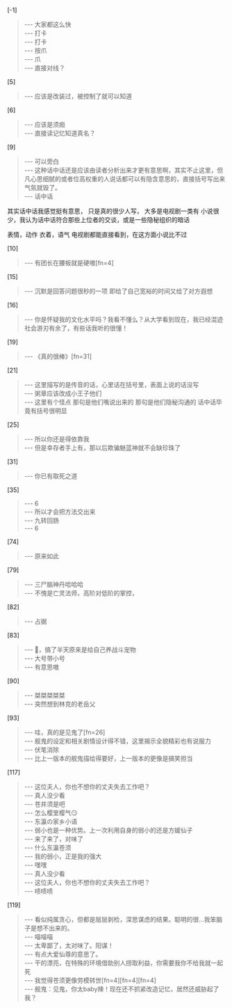 
[-1] 
>--- 大家都这么快<br>
>--- 打卡<br>
>--- 打卡<br>
>--- 按爪<br>
>--- 爪<br>
>--- 直接对线？<br>

[5] 
>--- 应该是改装过，被控制了就可以知道<br>

[6] 
>--- 应该是须痂<br>
>--- 直接读记忆知道真名？<br>

[9] 
>--- 可以旁白<br>
>--- 这种话中话还是应该由读者分析出来才更有意思啊，其实不止这里，但凡心思细腻的或者位高权重的人说话都可以有隐含意思的，直接括号写出来气氛就毁了。<br>
>--- 话中话

其实话中话我感觉挺有意思，
只是真的很少人写，
大多是电视剧一类有
小说很少，我认为话中话符合那些上位者的交谈，或是一些隐秘组织的暗话

表情，动作 衣着，语气
电视剧都能直接看到，在这方面小说比不过<br>

[10] 
>--- 有团长在腰板就是硬嗷[fn=4]<br>

[15] 
>--- 沉默是回答问题很秒的一项
即给了自己宽裕的时间又给了对方遐想<br>

[16] 
>--- 你是怀疑我的文化水平吗？我看不懂么？从大学看到现在，我已经混迹社会游刃有余了，有些话我听的很懂！<br>

[19] 
>--- 《真的很棒》[fn=31]<br>

[21] 
>--- 这里描写的是传音的话，心里话在括号里，表面上说的话没写<br>
>--- 粥章应该改成小王子他们<br>
>--- 这里有个怪点
那句是他们嘴说出来的
那句是他们隐秘沟通的
话中话毕竟有括号很明显<br>

[25] 
>--- 所以你还是得依靠我<br>
>--- 但是幸存者手上有，那以后欺骗魅蓝神就不会缺珍珠了<br>

[31] 
>--- 你已有取死之道<br>

[35] 
>--- 6<br>
>--- 所以才会把方法交出来<br>
>--- 九转回肠<br>
>--- 6<br>

[74] 
>--- 原来如此<br>

[79] 
>--- 三尸脑神丹哈哈哈<br>
>--- 不愧是亡灵法师，高阶对低阶的掌控，<br>

[82] 
>--- 占据<br>

[83] 
>--- 🌿，搞了半天原来是给自己养战斗宠物<br>
>--- 大号带小号<br>
>--- 有意思嗷<br>

[90] 
>--- 桀桀桀桀桀<br>
>--- 突然想到林克的老岳父<br>

[93] 
>--- 哇，真的是见鬼了[fn=26]<br>
>--- 舰鬼的设定和相关剧情设计得不错，这里揭示全貌精彩也有说服力<br>
>--- 伏笔消除<br>
>--- 比上一版本的舰鬼描绘得要好，上一版本的更像是搞笑担当<br>

[117] 
>--- 这位夫人，你也不想你的丈夫失去工作吧？<br>
>--- 真人没少看<br>
>--- 苍井须是吧<br>
>--- 怎么樱里樱气😏<br>
>--- 东瀛の家乡小语<br>
>--- 弱小也是一种优势。上一次利用自身的弱小的还是方媛仙子<br>
>--- 来了来了，对味了<br>
>--- 什么东瀛苍须<br>
>--- 我的弱小，正是我的强大<br>
>--- 嘿嘿<br>
>--- 真人没少看<br>
>--- 这位夫人，你也不想你的丈夫失去工作吧？<br>
>--- 啧啧啧<br>

[119] 
>--- 看似纯属贪心，但都是层层剥检，深思谋虑的结果。聪明的很…我笨脑子是想不出来的。<br>
>--- 喵喵喵<br>
>--- 太卑鄙了，太对味了。阳谋！<br>
>--- 有点大爱仙尊的意思了。<br>
>--- 干的漂亮，在特殊的环境借助别人捞取利益，你需要我你不给我就一起死<br>
>--- 我觉得苍须更像劳模转世[fn=4][fn=4][fn=4]<br>
>--- 舰鬼：见鬼，你太baby辣！现在还不抓紧改造记忆，居然还威胁起了我？<br>
